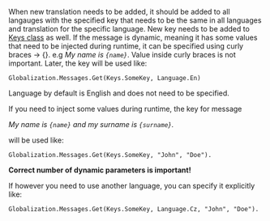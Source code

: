 When new translation needs to be added, it should be added to all langauges with the specified key that needs to be the same in all languages and translation for the specific language. New key needs to be added to [Keys class](/Core/Stock.Utilities/Globalization/Keys.cs) as well. If the message is dynamic, meaning it has some values that need to be injected during runtime, it can be specified using curly braces -> {}. e.g *My name is `{name}`*. Value inside curly braces is not important. Later, the key will be used like:

```
Globalization.Messages.Get(Keys.SomeKey, Language.En)
```

Language by default is English and does not need to be specified.

If you need to inject some values during runtime, the key for message 

*My name is `{name}` and my surname is `{surname}`.*

will be used like:

```
Globalization.Messages.Get(Keys.SomeKey, "John", "Doe").
```

**Correct number of dynamic parameters is important!**

If however you need to use another language, you can specify it explicitly like:

```
Globalization.Messages.Get(Keys.SomeKey, Language.Cz, "John", "Doe").
```